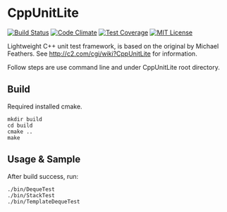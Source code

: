 # CppUnitLite
[![Build Status][travis_image]][travis_url]
[![Code Climate][codeclimate_image]][codeclimate_url]
[![Test Coverage][testcoverage_image]][testcoverage_url]
[![MIT License][license-image]][license-url]

Lightweight C++ unit test framework, is based on the original by Michael Feathers.
See http://c2.com/cgi/wiki?CppUnitLite for information.

Follow steps are use command line and under CppUnitLite root directory.

## Build
Required installed cmake.

```
mkdir build
cd build
cmake ..
make
```

## Usage & Sample
After build success, run:  

```shell
./bin/DequeTest
./bin/StackTest
./bin/TemplateDequeTest
```

[travis_image]: https://travis-ci.org/denleyhsiao/CppUnitLite.svg
[travis_url]: https://travis-ci.org/denleyhsiao/CppUnitLite

[codeclimate_image]: https://codeclimate.com/github/denleyhsiao/CppUnitLite/badges/issue_count.svg
[codeclimate_url]: https://codeclimate.com/github/denleyhsiao/CppUnitLite

[testcoverage_image]: https://codeclimate.com/github/denleyhsiao/CppUnitLite/badges/coverage.svg
[testcoverage_url]: https://codeclimate.com/github/denleyhsiao/CppUnitLite

[license-image]: http://img.shields.io/badge/license-MIT-blue.svg?style=flat
[license-url]: LICENSE
